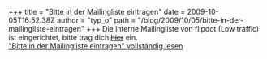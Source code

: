 +++
title = "Bitte in der Mailingliste eintragen"
date = 2009-10-05T16:52:38Z
author = "typ_o"
path = "/blog/2009/10/05/bitte-in-der-mailingliste-eintragen"
+++
Die interne Mailingliste von flipdot (Low traffic) ist eingerichtet,
bitte trag dich
[~~hier~~](#) ein.  
["Bitte in der Mailingliste eintragen" vollständig
lesen](https://flipdot.org/blog/archives/28-Bitte-in-der-Mailingliste-eintragen.html#extended)
